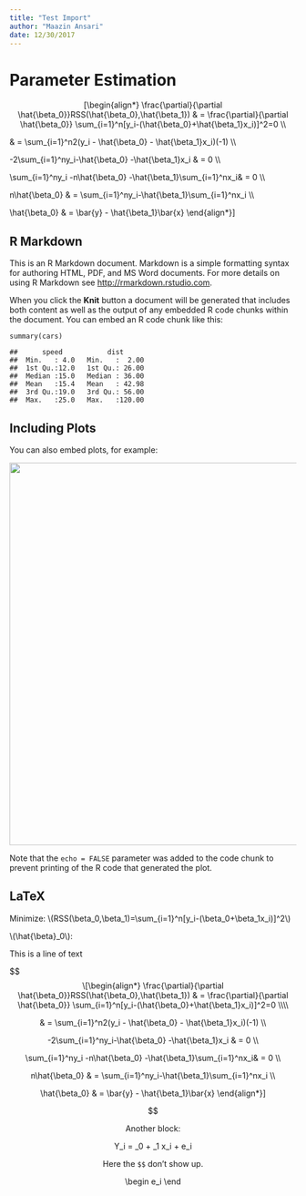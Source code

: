 ```yaml
---
title: "Test Import"
author: "Maazin Ansari"
date: 12/30/2017
---
```


# Parameter Estimation


<span class="math display">\[\begin{align*}
\frac{\partial}{\partial \hat{\beta_0}}RSS(\hat{\beta_0},\hat{\beta_1})
&amp; = \frac{\partial}{\partial \hat{\beta_0}}
\sum_{i=1}^n[y_i-(\hat{\beta_0}+\hat{\beta_1}x_i)]^2=0 \\\\

&amp; = \sum_{i=1}^n2(y_i - \hat{\beta_0} - \hat{\beta_1}x_i)(-1) \\\\

-2\sum_{i=1}^ny_i-\hat{\beta_0} -\hat{\beta_1}x_i &amp; = 0 \\\\

\sum_{i=1}^ny_i -n\hat{\beta_0}  -\hat{\beta_1}\sum_{i=1}^nx_i&amp; = 0 \\\\

n\hat{\beta_0} &amp; = \sum_{i=1}^ny_i-\hat{\beta_1}\sum_{i=1}^nx_i \\\\

\hat{\beta_0} &amp; = \bar{y} - \hat{\beta_1}\bar{x}
\end{align*}\]</span>
<div id="r-markdown" class="section level2">
<h2>R Markdown</h2>
<p>This is an R Markdown document. Markdown is a simple formatting syntax for authoring HTML, PDF, and MS Word documents. For more details on using R Markdown see <a href="http://rmarkdown.rstudio.com" class="uri">http://rmarkdown.rstudio.com</a>.</p>
<p>When you click the <strong>Knit</strong> button a document will be generated that includes both content as well as the output of any embedded R code chunks within the document. You can embed an R code chunk like this:</p>
<pre class="r"><code>summary(cars)</code></pre>
<pre><code>##      speed           dist       
##  Min.   : 4.0   Min.   :  2.00  
##  1st Qu.:12.0   1st Qu.: 26.00  
##  Median :15.0   Median : 36.00  
##  Mean   :15.4   Mean   : 42.98  
##  3rd Qu.:19.0   3rd Qu.: 56.00  
##  Max.   :25.0   Max.   :120.00</code></pre>
</div>
<div id="including-plots" class="section level2">
<h2>Including Plots</h2>
<p>You can also embed plots, for example:</p>
<p><img src="testpage_files/figure-html/pressure-1.png" width="672" /></p>
<p>Note that the <code>echo = FALSE</code> parameter was added to the code chunk to prevent printing of the R code that generated the plot.</p>
</div>
<div id="latex" class="section level2">
<h2>LaTeX</h2>
<p>Minimize: <span class="math inline">\(RSS(\beta_0,\beta_1)=\sum_{i=1}^n[y_i-(\beta_0+\beta_1x_i)]^2\)</span></p>
<p><span class="math inline">\(\hat{\beta}_0\)</span>:</p>
<p>This is a line of text</p>
$$
<span class="math display">\[\begin{align*}
\frac{\partial}{\partial \hat{\beta_0}}RSS(\hat{\beta_0},\hat{\beta_1})
&amp; = \frac{\partial}{\partial \hat{\beta_0}}
\sum_{i=1}^n[y_i-(\hat{\beta_0}+\hat{\beta_1}x_i)]^2=0 \\\\

&amp; = \sum_{i=1}^n2(y_i - \hat{\beta_0} - \hat{\beta_1}x_i)(-1) \\\\

-2\sum_{i=1}^ny_i-\hat{\beta_0} -\hat{\beta_1}x_i &amp; = 0 \\\\

\sum_{i=1}^ny_i -n\hat{\beta_0}  -\hat{\beta_1}\sum_{i=1}^nx_i&amp; = 0 \\\\

n\hat{\beta_0} &amp; = \sum_{i=1}^ny_i-\hat{\beta_1}\sum_{i=1}^nx_i \\\\

\hat{\beta_0} &amp; = \bar{y} - \hat{\beta_1}\bar{x}
\end{align*}\]</span>
<p>$$</p>
<p>Another block:</p>
<p>Y_i = _0 + _1 x_i + e_i</p>
<p>Here the <code>$$</code> don’t show up.</p>
<p>\begin e_i \end</p>
</div>




</div>

<script>

// add bootstrap table styles to pandoc tables
function bootstrapStylePandocTables() {
  $('tr.header').parent('thead').parent('table').addClass('table table-condensed');
}
$(document).ready(function () {
  bootstrapStylePandocTables();
});


</script>

<!-- dynamically load mathjax for compatibility with self-contained -->
<script>
  (function () {
    var script = document.createElement("script");
    script.type = "text/javascript";
    script.src  = "https://mathjax.rstudio.com/latest/MathJax.js?config=TeX-AMS-MML_HTMLorMML";
    document.getElementsByTagName("head")[0].appendChild(script);
  })();
</script>
